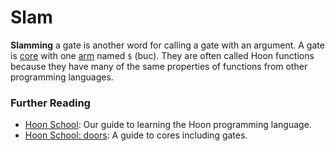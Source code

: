 # Slam

 **Slamming** a gate is another word for calling a gate with an argument. A gate is [core](/glossary/core) with one [arm](/glossary/arm) named `$` (buc). They are often called Hoon functions because they have many of the same properties of functions from other programming languages.

### Further Reading

- [Hoon School](/courses/hoon-school/): Our guide to learning the Hoon programming language.
- [Hoon School: doors](/courses/hoon-school/K-doors): A guide to cores including gates.
